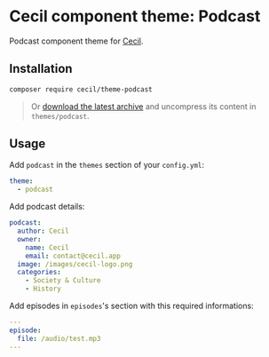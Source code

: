 # Cecil component theme: Podcast

Podcast component theme for [Cecil](https://cecil.app).

## Installation

```bash
composer require cecil/theme-podcast
```

> Or [download the latest archive](https://github.com/Cecilapp/theme-podcast/releases/latest/) and uncompress its content in `themes/podcast`.

## Usage

Add `podcast` in the `themes` section of your `config.yml`:

```yaml
theme:
  - podcast
```

Add podcast details:

```yaml
podcast:
  author: Cecil
  owner:
    name: Cecil
    email: contact@cecil.app
  image: /images/cecil-logo.png
  categories:
    - Society & Culture
    - History
```

Add episodes in `episodes`'s section with this required informations:

```yaml
---
episode:
  file: /audio/test.mp3
---
```
